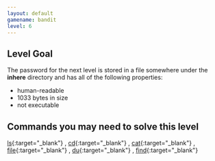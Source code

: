 ```yaml
---
layout: default
gamename: bandit
level: 6
---
```

Level Goal
----------
The password for the next level is stored in a file somewhere under
the **inhere** directory and has all of the following properties:
-   human-readable
-   1033 bytes in size
-   not executable

Commands you may need to solve this level
-----------------------------------------
[ls](https://man7.org/linux/man-pages/man1/ls.1.html){:target="_blank"} 
,
[cd](https://man7.org/linux/man-pages/man1/cd.1p.html){:target="_blank"} 
,
[cat](https://man7.org/linux/man-pages/man1/cat.1.html){:target="_blank"} 
,
[file](https://man7.org/linux/man-pages/man1/file.1.html){:target="_blank"} 
,
[du](https://man7.org/linux/man-pages/man1/du.1.html){:target="_blank"} 
,
[find](https://man7.org/linux/man-pages/man1/find.1.html){:target="_blank"} 

